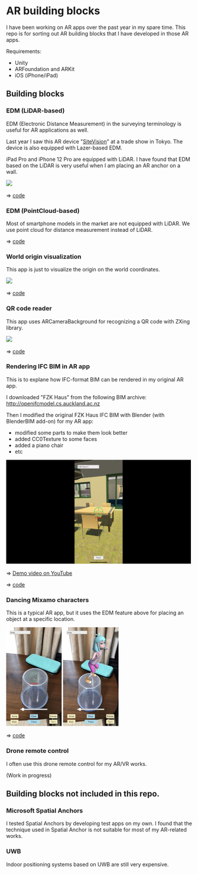 # AR building blocks

I have been working on AR apps over the past year in my spare time. This repo is for sorting out AR building blocks that I have developed in those AR apps.

Requirements:
- Unity
- ARFoundation and ARKit
- iOS (iPhone/iPad)

## Building blocks

### EDM (LiDAR-based)

EDM (Electronic Distance Measurement) in the surveying terminology is useful for AR applications as well.

Last year I saw this AR device "[SiteVision](https://sitevision.trimble.com)" at a trade show in Tokyo. The device is also equipped with Lazer-based EDM.

iPad Pro and iPhone 12 Pro are equipped with LiDAR. I have found that EDM based on the LiDAR is very useful when I am placing an AR anchor on a wall.

<img src="doc/EDM_test.PNG" width=200>

=> [code](./unity/EDM)

### EDM (PointCloud-based)

Most of smartphone models in the market are not equipped with LiDAR. We use point cloud for distance measurement instead of LiDAR.

=> [code](./unity/EDM2)

### World origin visualization

This app is just to visualize the origin on the world coordinates.

<img src="doc/WorldOrigin.PNG" width=200>

=> [code](./unity/WorldOrigin)

### QR code reader

This app uses ARCameraBackground for recognizing a QR code with ZXing library.

<img src="doc/QRCodeReader.PNG" width=200>

=> [code](./unity/QRCodeReader)

### Rendering IFC BIM in AR app

This is to explane how IFC-format BIM can be rendered in my original AR app.

I downloaded "FZK Haus" from the following BIM archive:
http://openifcmodel.cs.auckland.ac.nz

Then I modified the original FZK Haus IFC BIM with Blender (with BlenderBIM add-on) for my AR app:
- modified some parts to make them look better
- added CC0Texture to some faces
- added a piano chair
- etc
 
<img src="doc/FZK-Haus.jpg" width=500>

=> [Demo video on YouTube](https://youtu.be/BFTbxZobyvY)

=> [code](./unity/ObjectPlacement)

### Dancing Mixamo characters

This is a typical AR app, but it uses the EDM feature above for placing an object at a specific location.

<img src="doc/DanceAim.jpg" width=150>

<img src="doc/Dance.jpg" width=150>

=> [code](./unity/Dance)

### Drone remote control

I often use this drone remote control for my AR/VR works.

(Work in progress)

## Building blocks not included in this repo.

### Microsoft Spatial Anchors

I tested Spatial Anchors by developing test apps on my own. I found that the technique used in Spatial Anchor is not suitable for most of my AR-related works.

### UWB

Indoor positioning systems based on UWB are still very expensive.
